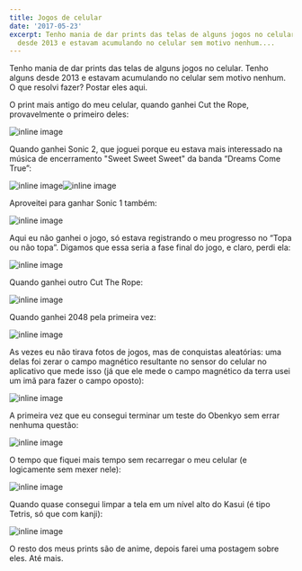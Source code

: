```yaml
---
title: Jogos de celular
date: '2017-05-23'
excerpt: Tenho mania de dar prints das telas de alguns jogos no celular. Tenho alguns
  desde 2013 e estavam acumulando no celular sem motivo nenhum....
---
```




Tenho mania de dar prints das telas de alguns jogos no celular. Tenho alguns desde 2013 e estavam acumulando no celular sem motivo nenhum. O que resolvi fazer? Postar eles aqui.

O print mais antigo do meu celular, quando ganhei Cut the Rope, provavelmente o primeiro deles:

![inline image](https://i.imgur.com/eoU00on.jpg)

Quando ganhei Sonic 2, que joguei porque eu estava mais interessado na música de encerramento "Sweet Sweet Sweet" da banda “Dreams Come True”:

![inline image](https://i.imgur.com/rtlPwDk.jpg)![inline image](https://i.imgur.com/Fx6zQbF.jpg)

Aproveitei para ganhar Sonic 1 também:

![inline image](https://i.imgur.com/yxALCzi.jpg)

Aqui eu não ganhei o jogo, só estava registrando o meu progresso no “Topa ou não topa”. Digamos que essa seria a fase final do jogo, e claro, perdi ela:

![inline image](https://i.imgur.com/3fkg9B8.jpg)

Quando ganhei outro Cut The Rope:

![inline image](https://i.imgur.com/q4fUXpG.jpg)

Quando ganhei 2048 pela primeira vez:

![inline image](https://i.imgur.com/rOU9pKQ.jpg)

As vezes eu não tirava fotos de jogos, mas de conquistas aleatórias: uma delas foi zerar o campo magnético resultante no sensor do celular no aplicativo que mede isso (já que ele mede o campo magnético da terra usei um imã para fazer o campo oposto):

![inline image](https://i.imgur.com/ieySPrp.jpg)

A primeira vez que eu consegui terminar um teste do Obenkyo sem errar nenhuma questão:

![inline image](https://i.imgur.com/cFGZZSQ.jpg)

O tempo que fiquei mais tempo sem recarregar o meu celular (e logicamente sem mexer nele):

![inline image](https://i.imgur.com/ieySPrp.jpg)

Quando quase consegui limpar a tela em um nível alto do Kasui (é tipo Tetris, só que com kanji):

![inline image](https://i.imgur.com/koytvjt.jpg)

O resto dos meus prints são de anime, depois farei uma postagem sobre eles. Até mais.

